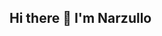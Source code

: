 ## Hi there 👋 I'm Narzullo 


<!--<img src="https://github-readme-stats.vercel.app/api?username=Nslkh&show_icons=true&count_private=true"/>


